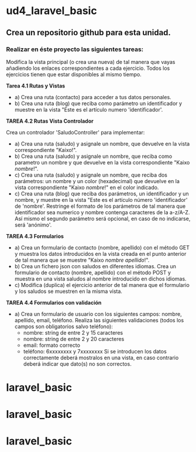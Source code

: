 # ud4_laravel_basic
## Crea un repositorio github para esta unidad.   
### Realizar en éste proyecto las siguientes tareas:

Modifica la vista principal (o crea una nueva) de tal manera que vayas añadiendo los enlaces correspondientes a cada ejercicio.
Todos los ejercicios tienen que estar disponibles al mismo tiempo.

**Tarea 4.1 Rutas y Vistas**
* a) Crea una ruta (contacto) para acceder a tus datos personales.
* b) Crea una ruta (blog) que reciba como parámetro un identificador y muestre en la vista "Este es el artículo numero 'identificador'.


**TAREA 4.2 Rutas Vista Controlador**

Crea un controlador 'SaludoController' para implementar:
* a) Crea una ruta (saludo) y asignale un nombre, que devuelve en la vista correspondiente "Kaixo!".
* b) Crea una ruta (saludo) y asignale un nombre, que reciba como parametro un nombre y que devuelve en la vista correspondiente "Kaixo *nombre*!".
* c) Crea una ruta (saludo) y asignale un nombre, que reciba dos parámetros: un nombre y un color (hexadecimal) que devuelve en la vista correspondiente "Kaixo *nombre*!" en el color indicado.
* c) Crea una ruta (blog) que reciba dos parámetros, un identificador y un nombre, y muestre en la vista "Este es el artículo número 'identificador' de 'nombre'. Restringe el formato de los parámetros de tal manera que identificador sea numerico y nombre contenga caracteres de la a-z/A-Z. Así mismo el segundo parámetro será opcional, en caso de no indicarse, será 'anónimo'.

**TAREA 4.3 Formularios**
* a) Crea un formulario de contacto (nombre, apellido) con el método GET y muestra los datos introducidos en la vista creada en el punto anterior de tal manera que se muestre "Kaixo *nombre* *apellido*!".
* b) Crea un fichero json con saludos en diferentes idiomas. Crea un formulario de contacto (nombre, apellido) con el método POST y muestra en una vista saludos al nombre introducido en dichos idiomas.
* c) Modifica (duplica) el ejercicio anterior de tal manera que el formulario y los saludos se muestren en la misma vista.

**TAREA 4.4 Formularios con validación**
* a) Crea un formulario de usuario con los siguientes campos: nombre, apellido, email, teléfono.
Realiza las siguientes validaciones (todos los campos son obligatorios salvo teléfono):
    - nombre: string de entre 2 y 15 caracteres
    - nombre: string de entre 2 y 20 caracteres
    - email: formato correcto 
    - teléfono: 6xxxxxxxx y 7xxxxxxxx
Si se introducen los datos correctamente deberá mostralos en una vista, en caso contrario deberá indicar que dato(s) no son correctos. 

# laravel_basic
# laravel_basic
# laravel_basic
